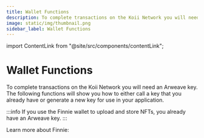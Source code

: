 ```yaml
---
title: Wallet Functions
description: To complete transactions on the Koii Network you will need an Arweave key.
image: static/img/thumbnail.png
sidebar_label: Wallet Functions
---
```


import ContentLink from "@site/src/components/contentLink";

# Wallet Functions

To complete transactions on the Koii Network you will need an Arweave key. The following functions will show you how to either call a key that you already have or generate a new key for use in your application.&#x20;

:::info
If you use the Finnie wallet to upload and store NFTs, you already have an Arweave key.
:::

Learn more about Finnie:

<ContentLink title="Welcome to Finnie" link="/develop/finnie-for-devs/welcome-to-finnie" iconType="copy" />
